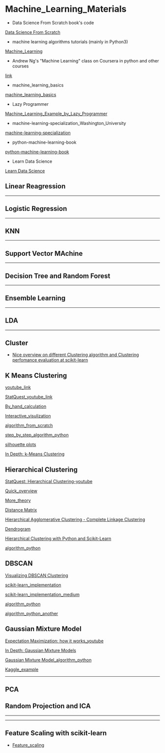 # Machine_Learning_Materials
- Data Science From Scratch book's code

[Data Science From Scratch](https://github.com/joelgrus/data-science-from-scratch)


- machine learning algorithms tutorials (mainly in Python3)

[Machine_Learning](https://github.com/ethen8181/machine-learning#clustering)

- Andrew Ng's "Machine Learning" class on Coursera in python and other courses

[link](https://github.com/jdwittenauer/ipython-notebooks)

- machine_learning_basics

[machine_learning_basics](https://github.com/zotroneneis/machine_learning_basics)

- Lazy Programmer

[Machine_Learning_Example_by_Lazy_Programmer](https://github.com/lazyprogrammer/machine_learning_examples)


- machine-learning-specialization_Washington_University

[machine-learning-specialization](https://github.com/learnml/machine-learning-specialization)

-  python-machine-learning-book

[python-machine-learning-book](https://github.com/rasbt/python-machine-learning-book)

- Learn Data Science

[Learn Data Science](http://learnds.com)


## Linear Reagression



*****

## Logistic Regression


*******


## KNN


*****


## Support Vector MAchine

*****


## Decision Tree and Random Forest



*****


## Ensemble Learning



******


## LDA

****

## Cluster

- [Nice overview on different Clustering algorithm and Clustering perfomance evaluation at scikit-learn](https://scikit-learn.org/stable/modules/clustering.html)

## K Means Clustering

[youtube_link](https://www.youtube.com/watch?v=_aWzGGNrcic)

[StatQuest_youtube_link](https://www.youtube.com/watch?v=4b5d3muPQmA)

[By_hand_calculation](https://www.saedsayad.com/clustering_kmeans.htm)

[Interactive_visulization](https://www.naftaliharris.com/blog/visualizing-k-means-clustering/)

[algorithm_from_scratch](http://nbviewer.jupyter.org/github/jdwittenauer/ipython-notebooks/blob/master/notebooks/ml/ML-Exercise7.ipynb)

[step_by_step_algorithm_python](http://benalexkeen.com/k-means-clustering-in-python/)

[silhouette plots](http://nbviewer.jupyter.org/github/rasbt/python-machine-learning-book/blob/master/code/ch11/ch11.ipynb)

[In Depth: k-Means Clustering](https://jakevdp.github.io/PythonDataScienceHandbook/05.11-k-means.html)

## Hierarchical Clustering

[StatQuest: Hierarchical Clustering-youtube](https://www.youtube.com/watch?v=7xHsRkOdVwo)

[Quick_overview](https://www.saedsayad.com/clustering_hierarchical.htm)

[More_theory](https://newonlinecourses.science.psu.edu/stat555/node/86/)

[Distance Matrix ](https://www.displayr.com/what-is-a-distance-matrix/)

[Hierarchical Agglomerative Clustering - Complete Linkage Clustering](http://nbviewer.jupyter.org/github/rasbt/pattern_classification/blob/master/clustering/hierarchical/clust_complete_linkage.ipynb)

[Dendrogram](https://joernhees.de/blog/2015/08/26/scipy-hierarchical-clustering-and-dendrogram-tutorial/)

[Hierarchical Clustering with Python and Scikit-Learn](https://stackabuse.com/hierarchical-clustering-with-python-and-scikit-learn/)

[algorithm_python](https://github.com/ZwEin27/Hierarchical-Clustering/blob/master/hclust.py)

## DBSCAN

[Visualizing DBSCAN Clustering](https://www.naftaliharris.com/blog/visualizing-dbscan-clustering/)

[scikit-learn_implementation](https://blog.dominodatalab.com/topology-and-density-based-clustering/)

[scikit-learn_implementation_medium](https://towardsdatascience.com/dbscan-clustering-for-data-shapes-k-means-cant-handle-well-in-python-6be89af4e6ea)

[algorithm_python](https://github.com/TummanapallyAnuraag/EE769_project/blob/master/DBSCAN.py)

[algorithm_python_another](https://github.com/choffstein/dbscan/blob/master/dbscan/dbscan.py)

## Gaussian Mixture Model

[Expectation Maximization: how it works_youtube](https://www.youtube.com/watch?v=iQoXFmbXRJA&index=2&list=PLBJL0wUvhBHOalOTPHXthFLEKXdO9J2ho)

[In Depth: Gaussian Mixture Models](https://jakevdp.github.io/PythonDataScienceHandbook/05.12-gaussian-mixtures.html)


[Gaussian Mixture Model_algorithm_python](http://ethen8181.github.io/machine-learning/clustering/GMM/GMM.html)


[Kaggle_example](https://www.kaggle.com/kmader/gaussian-mixture-lung-segmentation)

****

## PCA

## Random Projection and ICA

****


****

## Feature Scaling with scikit-learn

- [Feature_scaling](http://benalexkeen.com/feature-scaling-with-scikit-learn/)


